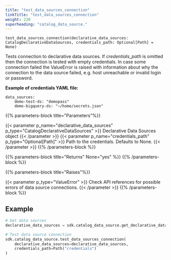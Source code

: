 ```yaml
---
title: "test_data_sources_connection"
linkTitle: "test_data_sources_connection"
weight: 220
superheading: "catalog_data_source."
---
```


<!-- TODO -->

``test_data_sources_connection(declarative_data_sources: CatalogDeclarativeDataSources, credentials_path: Optional[Path] = None)``

Tests connection to declarative data sources. If *credentials_path* is omitted then the connection is tested with empty credentials.
In case some connection failed the ValueError is raised with information about why the connection to the data source failed, e.g. host unreachable or invalid login or password.

**Example of credentials YAML file:**

    data_sources:
        demo-test-ds: "demopass"
        demo-bigquery-ds: "~/home/secrets.json"

{{% parameters-block  title="Parameters"%}}

{{< parameter p_name="declarative_data_sources" p_type="CatalogDeclarativeDataSources" >}}
Declarative Data Sources object
{{< /parameter >}}
{{< parameter p_name="credentials_path" p_type="Optional[Path]" >}}
Path to the credentials. Defaults to None.
{{< /parameter >}}
{{% /parameters-block %}}

{{% parameters-block title="Returns" None="yes" %}}
{{% /parameters-block %}}

{{% parameters-block title="Raises"%}}

{{< parameter p_type="ValueError" >}}
Check API references for possible errors of data source connections.
{{< /parameter >}}
{{% /parameters-block %}}


## Example

```Python
# Get data sources
declarative_data_sources = sdk.catalog_data_source.get_declarative_data_sources()

# Test data source connection
sdk.catalog_data_source.test_data_sources_connection(
    declarative_data_sources=declarative_data_sources,
    credentials_path=Path("credentials")
)
```

